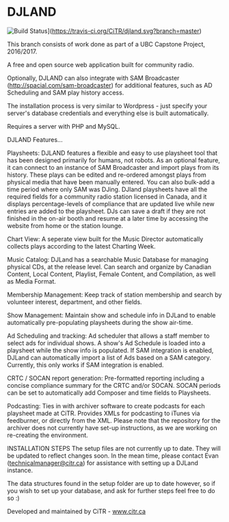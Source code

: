 # DJLAND

![Build Status](https://travis-ci.org/CiTR/djland.svg?branch=master)](https://travis-ci.org/CiTR/djland.svg?branch=master)

This branch consists of work done as part of a UBC Capstone Project, 2016/2017.

A free and open source web application built for community radio.

Optionally, DJLAND can also integrate with SAM Broadcaster (http://spacial.com/sam-broadcaster) for additional features, such as AD Scheduling and SAM play history access.

The installation process is very similar to Wordpress - just specify your server's database credentials and everything else is built automatically.

Requires a server with PHP and MySQL.

DJLAND Features...

Playsheets:
DJLAND features a flexible and easy to use playsheet tool that has been designed primarily for humans, not robots.  As an optional feature, it can connect to an instance of SAM Broadcaster and import plays from its history.  These plays can be edited and re-ordered amongst plays from physical media that have been manually entered.  You can also bulk-add a time period where only SAM was DJing.
DJland playsheets have all the required fields for a community radio station licensed in Canada, and it displays percentage-levels of compliance that are updated live while new entries are added to the playsheet.  DJs can save a draft if they are not finished in the on-air booth and resume at a later time by accessing the website from home or the station lounge.

Chart View:
A seperate view built for the Music Director automatically collects plays according to the latest Charting Week.

Music Catalog:
DJLand has a searchable Music Database for managing physical CDs, at the release level.
Can search and organize by Canadian Content, Local Content, Playlist, Female Content, and Compilation, as well as Media Format.

Membership Management:
Keep track of station membership and search by volunteer interest, department, and other fields.

Show Management:
Maintain show and schedule info in DJLand to enable automatically pre-populating playsheets during the show air-time.

Ad Scheduling and tracking:
Ad scheduler that allows a staff member to select ads for individual shows.  A show's Ad Schedule is loaded into a playsheet while the show info is populated.  If SAM integration is enabled, DJLand can automatically import a list of Ads based on a SAM category.  Currently, this only works if SAM integration is enabled.

CRTC / SOCAN report generation:
Pre-formatted reporting including a concise compliance summary for the CRTC and/or SOCAN.
SOCAN periods can be set to automatically add Composer and time fields to Playsheets.

Podcasting:
Ties in with archiver software to create podcasts for each playsheet made at CiTR. Provides XMLs for podcasting to iTunes via feedburner, or directly from the XML. Please note that the repository for the archiver does not currently have set-up instructions, as we are working on re-creating the environment.



INSTALLATION STEPS
The setup files are not currently up to date. They will be updated to reflect changes soon. In the mean time, please contact Evan (technicalmanager@citr.ca) for assistance with setting up a DJLand instance.

The data structures found in the setup folder are up to date however, so if you wish to set up your database, and ask for further steps feel free to do so :)

Developed and maintained by CiTR - www.citr.ca
